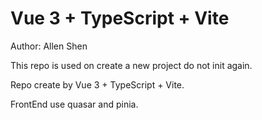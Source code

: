 # Vue 3 + TypeScript + Vite

Author: Allen Shen

This repo is used on create a new project do not init again.

Repo create by Vue 3 + TypeScript + Vite.

FrontEnd use quasar and pinia.